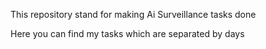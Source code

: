 This repository stand for making Ai Surveillance tasks done

Here you can find my tasks which are separated by days
